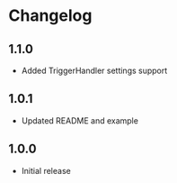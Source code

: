 # Changelog

## 1.1.0
- Added TriggerHandler settings support

## 1.0.1
- Updated README and example

## 1.0.0
- Initial release